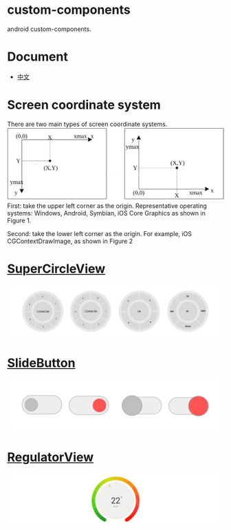 # custom-components
android custom-components.

# Document
- [中文](https://github.com/xmaihh/custom-components/blob/master/README.md)

# Screen coordinate system
There are two main types of screen coordinate systems.
![cartesian_coordinate_system](https://github.com/xmaihh/custom-components/blob/master/arts/cartesian_coordinate_system.png)
 First: take the upper left corner as the origin.
  Representative operating systems:
  Windows, Android, Symbian,
 iOS Core Graphics as shown in Figure 1.

 Second: take the lower left corner as the origin.
 For example, iOS CGContextDrawImage, as shown in Figure 2

# [SuperCircleView](https://github.com/xmaihh/custom-components/blob/master/app/src/main/java/tp/custom_components/project/widget/SuperCircleView.java)
![SuperCircleView](https://github.com/xmaihh/custom-components/raw/master/arts/SuperCircleView.png)

# [SlideButton](https://github.com/xmaihh/custom-components/blob/master/app/src/main/java/tp/custom_components/project/widget/SlideButton.java)
![SlideButton](https://github.com/xmaihh/custom-components/raw/master/arts/SlideButton.png)

# [RegulatorView](https://github.com/xmaihh/custom-components/blob/master/app/src/main/java/tp/custom_components/project/widget/RegulatorView.java)
![RegulatorView](https://github.com/xmaihh/custom-components/raw/master/arts/RegulatorView.gif)